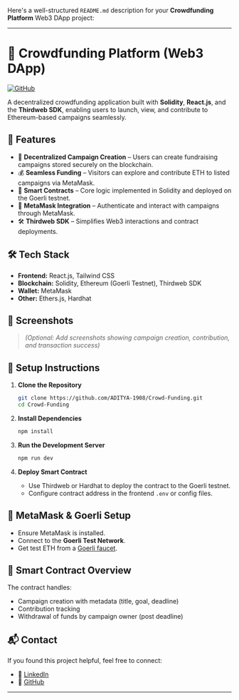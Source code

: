 Here's a well-structured `README.md` description for your **Crowdfunding Platform** Web3 DApp project:

---

# 💸 Crowdfunding Platform (Web3 DApp)

[![GitHub](https://img.shields.io/badge/GitHub-View_Project-blue?logo=github)](https://github.com/ADITYA-1908/Crowd-Funding)

A decentralized crowdfunding application built with **Solidity**, **React.js**, and the **Thirdweb SDK**, enabling users to launch, view, and contribute to Ethereum-based campaigns seamlessly.

## 🚀 Features

* 🔐 **Decentralized Campaign Creation** – Users can create fundraising campaigns stored securely on the blockchain.
* 💰 **Seamless Funding** – Visitors can explore and contribute ETH to listed campaigns via MetaMask.
* 🧠 **Smart Contracts** – Core logic implemented in Solidity and deployed on the Goerli testnet.
* 🦊 **MetaMask Integration** – Authenticate and interact with campaigns through MetaMask.
* 🛠️ **Thirdweb SDK** – Simplifies Web3 interactions and contract deployments.

## 🛠️ Tech Stack

* **Frontend:** React.js, Tailwind CSS
* **Blockchain:** Solidity, Ethereum (Goerli Testnet), Thirdweb SDK
* **Wallet:** MetaMask
* **Other:** Ethers.js, Hardhat

## 📸 Screenshots

> *(Optional: Add screenshots showing campaign creation, contribution, and transaction success)*

## 🔧 Setup Instructions

1. **Clone the Repository**

   ```bash
   git clone https://github.com/ADITYA-1908/Crowd-Funding.git
   cd Crowd-Funding
   ```

2. **Install Dependencies**

   ```bash
   npm install
   ```

3. **Run the Development Server**

   ```bash
   npm run dev
   ```

4. **Deploy Smart Contract**

   * Use Thirdweb or Hardhat to deploy the contract to the Goerli testnet.
   * Configure contract address in the frontend `.env` or config files.

## 🔐 MetaMask & Goerli Setup

* Ensure MetaMask is installed.
* Connect to the **Goerli Test Network**.
* Get test ETH from a [Goerli faucet](https://goerlifaucet.com/).

## 📄 Smart Contract Overview

The contract handles:

* Campaign creation with metadata (title, goal, deadline)
* Contribution tracking
* Withdrawal of funds by campaign owner (post deadline)

## 📬 Contact

If you found this project helpful, feel free to connect:

* 🔗 [LinkedIn](https://www.linkedin.com/in/aditya-basantia)
* 🐙 [GitHub](https://github.com/ADITYA-1908)

---
